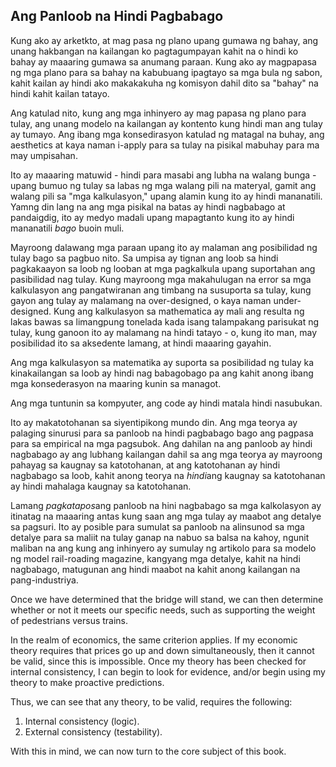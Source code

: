 ## Ang Panloob na Hindi Pagbabago

Kung ako ay arketkto, at mag pasa ng plano upang gumawa ng bahay, ang unang hakbangan na kailangan ko pagtagumpayan kahit na o hindi ko bahay ay maaaring gumawa sa anumang paraan. Kung ako ay magpapasa ng mga plano para sa bahay na kabubuang ipagtayo sa mga bula ng sabon, kahit kailan ay hindi ako makakakuha ng komisyon dahil dito sa "bahay" na hindi kahit kailan tatayo.

Ang katulad nito, kung ang mga inhinyero ay mag papasa ng plano para tulay, ang unang modelo na kailangan ay kontento kung hindi man ang tulay ay tumayo. Ang ibang mga konsedirasyon katulad ng matagal na buhay, ang aesthetics at kaya naman i-apply para sa tulay na pisikal mabuhay para ma may umpisahan.

Ito ay maaaring matuwid - hindi para masabi ang lubha na walang bunga - upang bumuo ng tulay sa labas ng mga walang pili na materyal, gamit ang walang pili sa "mga kalkulasyon," upang alamin kung ito ay hindi mananatili. Yamng din lang na ang mga pisikal na batas ay hindi nagbabago at pandaigdig, ito ay medyo madali upang mapagtanto kung ito ay hindi mananatili *bago* buoin muli.

Mayroong dalawang mga paraan upang ito ay malaman ang posibilidad ng tulay bago sa pagbuo nito. Sa umpisa ay tignan ang loob sa hindi pagkakaayon sa loob ng looban at mga pagkalkula upang suportahan ang pasibilidad nag tulay. Kung mayroong mga makahulugan na error sa mga kalkulasyon ang pangatwiranan ang timbang na susuporta sa tulay, kung gayon ang tulay ay malamang na over-designed, o kaya naman under-designed. Kung ang kalkulasyon sa mathematica ay mali ang resulta ng lakas bawas sa limangpung tonelada kada isang talampakang parisukat ng tulay, kung ganoon ito ay malamang na hindi tatayo - o, kung ito man, may posibilidad ito sa aksedente lamang, at hindi maaaring gayahin.

Ang mga kalkulasyon sa matematika ay suporta sa posibilidad ng tulay ka kinakailangan sa loob ay hindi nag babagobago pa ang kahit anong ibang mga konsederasyon na maaring kunin sa managot.

Ang mga tuntunin sa kompyuter, ang code ay hindi matala hindi nasubukan.

Ito ay makatotohanan sa siyentipikong mundo din. Ang mga teorya ay palaging sinurusi para sa panloob na hindi pagbabago bago ang pagpasa para sa empirical na mga pagsubok. Ang dahilan na ang panloob ay hindi nagbabago ay ang lubhang kailangan dahil sa ang mga teorya ay mayroong pahayag sa kaugnay sa katotohanan, at ang katotohanan ay hindi nagbabago sa loob, kahit anong teorya na *hindi*ang kaugnay sa katotohanan ay hindi mahalaga kaugnay sa katotohanan.

Lamang *pagkatapos*ang panloob na hini nagbabago sa mga kalkolasyon ay itinatag na maaaring antas kung saan ang mga tulay ay maabot ang detalye sa pagsuri. Ito ay posible para sumulat sa panloob na alinsunod sa mga detalye para sa maliit na tulay ganap na nabuo sa balsa na kahoy, ngunit maliban na ang kung ang inhinyero ay sumulay ng artikolo para sa modelo ng model rail-roading magazine, kangyang mga detalye, kahit na hindi nagbabago, matugunan ang hindi maabot na kahit anong kailangan na pang-industriya.

Once we have determined that the bridge will stand, we can then determine whether or not it meets our specific needs, such as supporting the weight of pedestrians versus trains.

In the realm of economics, the same criterion applies. If my economic theory requires that prices go up and down simultaneously, then it cannot be valid, since this is impossible. Once my theory has been checked for internal consistency, I can begin to look for evidence, and/or begin using my theory to make proactive predictions.

Thus, we can see that any theory, to be valid, requires the following:

1. Internal consistency (logic).
2. External consistency (testability).

With this in mind, we can now turn to the core subject of this book.